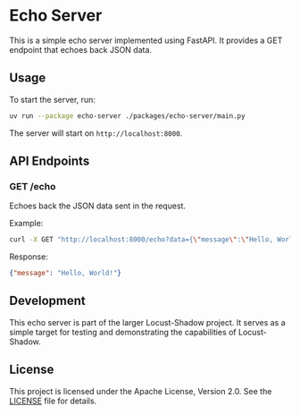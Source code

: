 # Echo Server

This is a simple echo server implemented using FastAPI. It provides a GET endpoint that echoes back JSON data.

## Usage

To start the server, run:

```bash
uv run --package echo-server ./packages/echo-server/main.py
```

The server will start on `http://localhost:8000`.

## API Endpoints

### GET /echo

Echoes back the JSON data sent in the request.

Example:
```bash
curl -X GET "http://localhost:8000/echo?data={\"message\":\"Hello, World!\"}"
```

Response:
```json
{"message": "Hello, World!"}
```

## Development

This echo server is part of the larger Locust-Shadow project. It serves as a simple target for testing and demonstrating the capabilities of Locust-Shadow.

## License

This project is licensed under the Apache License, Version 2.0. See the [LICENSE](../../LICENSE) file for details.
